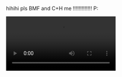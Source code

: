 hihihi pls BMF and C+H me !!!!!!!!!!!!! P:

![cool_gif](https://github.com/pbalim/pbalim/blob/497aee1914977940a49038905755966989b2f08e/ezgif-34263aa982c69e.mp4)
<!--
**pbalim/pbalim** is a ✨ _special_ ✨ repository because its `README.md` (this file) appears on your GitHub profile.

Here are some ideas to get you started:

- 🔭 I’m currently working on ...
- 🌱 I’m currently learning ...
- 👯 I’m looking to collaborate on ...
- 🤔 I’m looking for help with ...
- 💬 Ask me about ...
- 📫 How to reach me: ...
- 😄 Pronouns: ...
- ⚡ Fun fact: ...
-->
